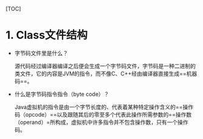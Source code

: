 [TOC]

# 1. Class文件结构

- 字节码文件里是什么？

  源代码经过编译器编译之后便会生成一个字节码文件，字节码是一种二进制的类文件，它的内容是JVM的指令，而不像C、C++经由编译器直接生成==机器码==。

- 什么是字节码指令指令（byte code）？

  Java虚拟机的指令是由一个字节长度的、代表着某种特定操作含义的==操作码（opcode）==以及跟随其后的零至多个代表此操作所需参数的==操作数（operand）=所构成，虚拟机中许多指令并不包含操作数，只有一个操作码。

